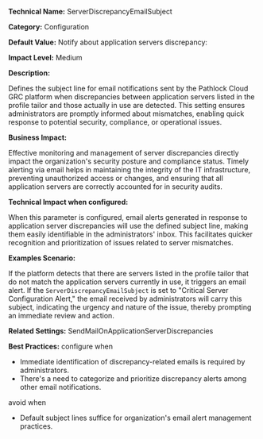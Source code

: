 **Technical Name:** ServerDiscrepancyEmailSubject

**Category:** Configuration

**Default Value:** Notify about application servers discrepancy:

**Impact Level:** Medium

**Description:**

Defines the subject line for email notifications sent by the Pathlock Cloud GRC platform when discrepancies between application servers listed in the profile tailor and those actually in use are detected. This setting ensures administrators are promptly informed about mismatches, enabling quick response to potential security, compliance, or operational issues.

**Business Impact:**

Effective monitoring and management of server discrepancies directly impact the organization's security posture and compliance status. Timely alerting via email helps in maintaining the integrity of the IT infrastructure, preventing unauthorized access or changes, and ensuring that all application servers are correctly accounted for in security audits.

**Technical Impact when configured:**

When this parameter is configured, email alerts generated in response to application server discrepancies will use the defined subject line, making them easily identifiable in the administrators' inbox. This facilitates quicker recognition and prioritization of issues related to server mismatches.

**Examples Scenario:**

If the platform detects that there are servers listed in the profile tailor that do not match the application servers currently in use, it triggers an email alert. If the `ServerDiscrepancyEmailSubject` is set to "Critical Server Configuration Alert," the email received by administrators will carry this subject, indicating the urgency and nature of the issue, thereby prompting an immediate review and action.

**Related Settings:** SendMailOnApplicationServerDiscrepancies

**Best Practices:** configure when

- Immediate identification of discrepancy-related emails is required by administrators.
- There's a need to categorize and prioritize discrepancy alerts among other email notifications.

avoid when

- Default subject lines suffice for organization's email alert management practices.